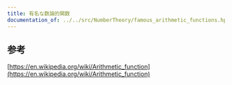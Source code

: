 ```yaml
---
title: 有名な数論的関数
documentation_of: ../../src/NumberTheory/famous_arithmetic_functions.hpp
---
```

## 参考
[https://en.wikipedia.org/wiki/Arithmetic_function](https://en.wikipedia.org/wiki/Arithmetic_function)